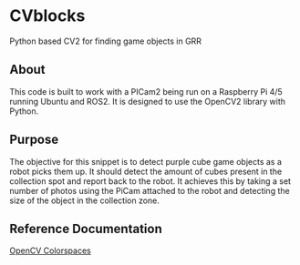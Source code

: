 # CVblocks
Python based CV2 for finding game objects in GRR


## About
This code is built to work with a PICam2 being run on a Raspberry Pi 4/5 running Ubuntu and ROS2. 
It is designed to use the OpenCV2 library with Python.

## Purpose
The objective for this snippet is to detect purple cube game objects as a robot picks them up. It should detect the amount of cubes present in the collection spot and report back to the robot.
It achieves this by taking a set number of photos using the PiCam attached to the robot and detecting the size of the object in the collection zone. 

## Reference Documentation
[OpenCV Colorspaces](https://docs.opencv.org/3.4/df/d9d/tutorial_py_colorspaces.html)
